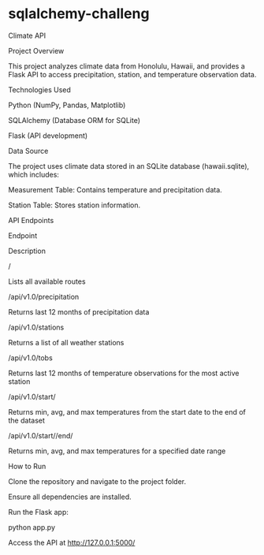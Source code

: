 # sqlalchemy-challeng
Climate API

Project Overview

This project analyzes climate data from Honolulu, Hawaii, and provides a Flask API to access precipitation, station, and temperature observation data.

Technologies Used

Python (NumPy, Pandas, Matplotlib)

SQLAlchemy (Database ORM for SQLite)

Flask (API development)

Data Source

The project uses climate data stored in an SQLite database (hawaii.sqlite), which includes:

Measurement Table: Contains temperature and precipitation data.

Station Table: Stores station information.

API Endpoints

Endpoint

Description

/

Lists all available routes

/api/v1.0/precipitation

Returns last 12 months of precipitation data

/api/v1.0/stations

Returns a list of all weather stations

/api/v1.0/tobs

Returns last 12 months of temperature observations for the most active station

/api/v1.0/start/<start>

Returns min, avg, and max temperatures from the start date to the end of the dataset

/api/v1.0/start/<start>/end/<end>

Returns min, avg, and max temperatures for a specified date range

How to Run

Clone the repository and navigate to the project folder.

Ensure all dependencies are installed.

Run the Flask app:

python app.py

Access the API at http://127.0.0.1:5000/



